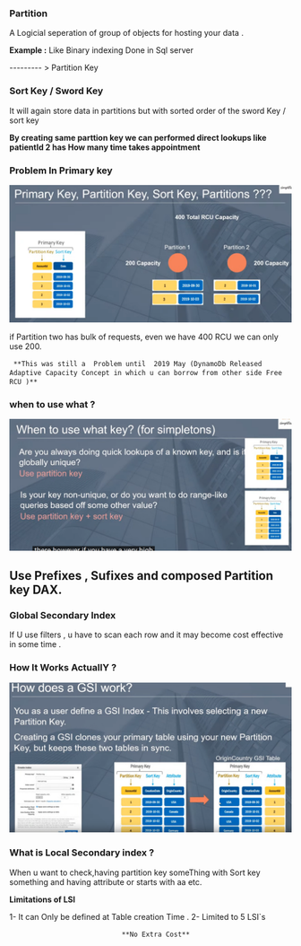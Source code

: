 ### Partition

A Logicial seperation of  group of objects for hosting your data .

**Example :** Like Binary indexing Done in Sql server

--------- > Partition Key

### Sort Key / Sword Key 

It will again store data in partitions but with sorted order of the sword Key / sort key

**By creating same parttion key we can performed direct lookups like patientId 2 has How many time takes appointment**

### Problem In Primary key 

![](Images/ProblemPrimaryKey.png)

if Partition two  has bulk of requests, even we have  400 RCU we can only use 200.

     **This was still a  Problem until  2019 May (DynamoDb Released Adaptive Capacity Concept in which u can borrow from other side Free RCU )**
                                     
### when to use what ?

![](Images/Usage.png)

## Use Prefixes , Sufixes and composed Partition key DAX.


### Global Secondary Index

If U use filters , u have to scan each row and it may become cost effective in some time .

### How It Works ActuallY ?

![](Images/GSIWork.png)

### What is Local Secondary index ?

When u want to check,having partition key someThing with Sort key something and having attribute or starts with aa etc.

**Limitations of LSI**

1- It can Only be defined at Table creation Time .
2- Limited to 5 LSI`s
        
                                **No Extra Cost**
